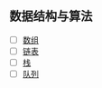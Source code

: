 ## 数据结构与算法

- [ ] [数组](com.jungle.ds/array/README.md) 
- [ ] [链表](com.jungle.ds/linked/README.md) 
- [ ] [栈](com.jungle.ds/stack/README.md) 
- [ ] [队列](com.jungle.ds/queue/README.md) 
